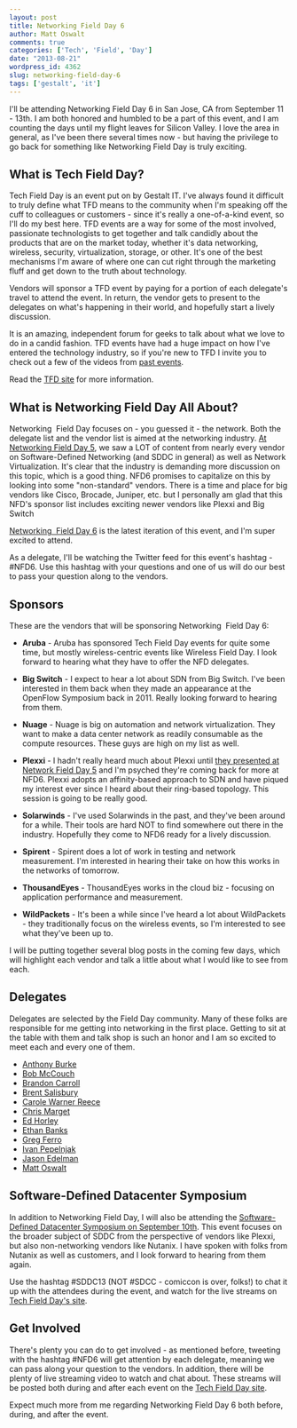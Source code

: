 ```yaml
---
layout: post
title: Networking Field Day 6
author: Matt Oswalt
comments: true
categories: ['Tech', 'Field', 'Day']
date: "2013-08-21"
wordpress_id: 4362
slug: networking-field-day-6
tags: ['gestalt', 'it']
---
```



I'll be attending Networking Field Day 6 in San Jose, CA from September 11 - 13th. I am both honored and humbled to be a part of this event, and I am counting the days until my flight leaves for Silicon Valley. I love the area in general, as I've been there several times now - but having the privilege to go back for something like Networking Field Day is truly exciting.

## What is Tech Field Day?

Tech Field Day is an event put on by Gestalt IT. I've always found it difficult to truly define what TFD means to the community when I'm speaking off the cuff to colleagues or customers - since it's really a one-of-a-kind event, so I'll do my best here. TFD events are a way for some of the most involved, passionate technologists to get together and talk candidly about the products that are on the market today, whether it's data networking, wireless, security, virtualization, storage, or other. It's one of the best mechanisms I'm aware of where one can cut right through the marketing fluff and get down to the truth about technology.

Vendors will sponsor a TFD event by paying for a portion of each delegate's travel to attend the event. In return, the vendor gets to present to the delegates on what's happening in their world, and hopefully start a lively discussion.

It is an amazing, independent forum for geeks to talk about what we love to do in a candid fashion. TFD events have had a huge impact on how I've entered the technology industry, so if you're new to TFD I invite you to check out a few of the videos from [past events](http://techfieldday.com/timing/past/).

Read the [TFD site](http://techfieldday.com/about/) for more information.

## What is Networking Field Day All About?

Networking  Field Day focuses on - you guessed it - the network. Both the delegate list and the vendor list is aimed at the networking industry. [At Networking Field Day 5](http://networkstatic.net/sdn-dominates-nfd5/), we saw a LOT of content from nearly every vendor on Software-Defined Networking (and SDDC in general) as well as Network Virtualization. It's clear that the industry is demanding more discussion on this topic, which is a good thing. NFD6 promises to capitalize on this by looking into some "non-standard" vendors. There is a time and place for big vendors like Cisco, Brocade, Juniper, etc. but I personally am glad that this NFD's sponsor list includes exciting newer vendors like Plexxi and Big Switch

[Networking  Field Day 6](http://techfieldday.com/event/nfd6/) is the latest iteration of this event, and I'm super excited to attend.

As a delegate, I'll be watching the Twitter feed for this event's hashtag - #NFD6. Use this hashtag with your questions and one of us will do our best to pass your question along to the vendors.

## Sponsors

These are the vendors that will be sponsoring Networking  Field Day 6:

  * **Aruba** - Aruba has sponsored Tech Field Day events for quite some time, but mostly wireless-centric events like Wireless Field Day. I look forward to hearing what they have to offer the NFD delegates.
	
  * **Big Switch** - I expect to hear a lot about SDN from Big Switch. I've been interested in them back when they made an appearance at the OpenFlow Symposium back in 2011. Really looking forward to hearing from them.
	
  * **Nuage** - Nuage is big on automation and network virtualization. They want to make a data center network as readily consumable as the compute resources. These guys are high on my list as well.
	
  * **Plexxi** - I hadn't really heard much about Plexxi until [they presented at Network Field Day 5](http://techfieldday.com/appearance/plexxi-presents-at-networking-field-day-5/) and I'm psyched they're coming back for more at NFD6. Plexxi adopts an affinity-based approach to SDN and have piqued my interest ever since I heard about their ring-based topology. This session is going to be really good.
	
  * **Solarwinds** - I've used Solarwinds in the past, and they've been around for a while. Their tools are hard NOT to find somewhere out there in the industry. Hopefully they come to NFD6 ready for a lively discussion.
	
  * **Spirent** - Spirent does a lot of work in testing and network measurement. I'm interested in hearing their take on how this works in the networks of tomorrow.

  * **ThousandEyes** - ThousandEyes works in the cloud biz - focusing on application performance and measurement.
	
  * **WildPackets** - It's been a while since I've heard a lot about WildPackets - they traditionally focus on the wireless events, so I'm interested to see what they've been up to.

I will be putting together several blog posts in the coming few days, which will highlight each vendor and talk a little about what I would like to see from each.

## Delegates

Delegates are selected by the Field Day community. Many of these folks are responsible for me getting into networking in the first place. Getting to sit at the table with them and talk shop is such an honor and I am so excited to meet each and every one of them.

* [Anthony Burke](http://techfieldday.com/delegate/anthony-burke/)
* [Bob McCouch](http://techfieldday.com/delegate/bob-mccouch/)
* [Brandon Carroll](http://techfieldday.com/delegate/brandon-carroll/)
* [Brent Salisbury](http://techfieldday.com/delegate/brent-salisbury/)
* [Carole Warner Reece](http://techfieldday.com/delegate/carole-warner-reece/)
* [Chris Marget](http://techfieldday.com/delegate/chris-marget/)
* [Ed Horley](http://techfieldday.com/delegate/ed-horley/)
* [Ethan Banks](http://techfieldday.com/delegate/ethan-banks/)
* [Greg Ferro](http://techfieldday.com/delegate/greg-ferro/)
* [Ivan Pepelnjak](http://techfieldday.com/delegate/ivan-pepelnjak/)
* [Jason Edelman](http://techfieldday.com/delegate/jason-edelman/)
* [Matt Oswalt](http://techfieldday.com/delegate/matt-oswalt/)

## Software-Defined Datacenter Symposium

In addition to Networking Field Day, I will also be attending the [Software-Defined Datacenter Symposium on September 10th](https://keepingitclassless.net/2013/06/the-software-defined-datacenter-symposium-2013-tech-field-day/). This event focuses on the broader subject of SDDC from the perspective of vendors like Plexxi, but also non-networking vendors like Nutanix. I have spoken with folks from Nutanix as well as customers, and I look forward to hearing from them again.

Use the hashtag #SDDC13 (NOT #SDCC - comiccon is over, folks!) to chat it up with the attendees during the event, and watch for the live streams on [Tech Field Day's site](http://techfieldday.com/).

## Get Involved

There's plenty you can do to get involved - as mentioned before, tweeting with the hashtag #NFD6 will get attention by each delegate, meaning we can pass along your question to the vendors. In addition, there will be plenty of live streaming video to watch and chat about. These streams will be posted both during and after each event on the [Tech Field Day site](http://techfieldday.com/).

Expect much more from me regarding Networking Field Day 6 both before, during, and after the event.

